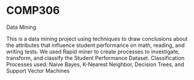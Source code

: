 # COMP306
Data Mining

This is a data mining project using techniques to draw conclusions about the attributes that influence student performance on math, reading, and writing tests.
We used Rapid miner to create processes to investigate, transform, and classify the Student Performance Dataset.
Classification Processes used: Naive Bayes, K-Nearest Neighbor, Decision Trees, and Support Vector Machines
